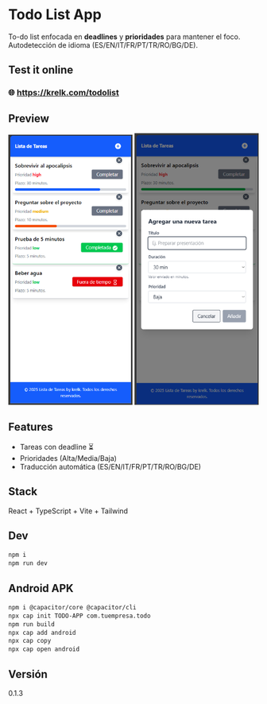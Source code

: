 # Todo List App

To-do list enfocada en **deadlines** y **prioridades** para mantener el foco.
Autodetección de idioma (ES/EN/IT/FR/PT/TR/RO/BG/DE).

## Test it online

### 🌐 https://krelk.com/todolist

## Preview

<p align="center">
  <img src="screenshots/image.png" alt="Preview" width="250"/>
  <img src="screenshots/image2.png" alt="Preview" width="250"/>
</p>

## Features

- Tareas con deadline ⏳
- Prioridades (Alta/Media/Baja)
- Traducción automática (ES/EN/IT/FR/PT/TR/RO/BG/DE)

## Stack

React + TypeScript + Vite + Tailwind

## Dev

```bash
npm i
npm run dev
```

## Android APK

```bash
npm i @capacitor/core @capacitor/cli
npx cap init TODO-APP com.tuempresa.todo
npm run build
npx cap add android
npx cap copy
npx cap open android
```

## Versión

0.1.3

